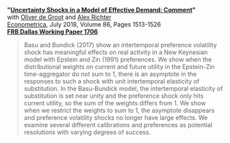 **"[Uncertainty Shocks in a Model of Effective Demand: Comment](DRT_comment.pdf)"**  
with [Oliver de Groot](https://sites.google.com/site/oliverdegroot/) and [Alex Richter](http://www.alexrichterecon.com/)  
[Econometrica](https://doi.org/10.3982/ECTA15405), July 2018, Volume 86, Pages 1513-1526  
**[FRB Dallas Working Paper 1706](https://www.dallasfed.org/research/papers/2017/wp1706.aspx)**

> Basu and Bundick (2017) show an intertemporal preference volatility shock has meaningful effects on real activity in a New Keynesian model with Epstein and Zin (1991) preferences. We show when the distributional weights on current and future utility in the Epstein-Zin time-aggregator do not sum to 1, there is an asymptote in the responses to such a shock with unit intertemporal elasticity of substitution. In the Basu-Bundick model, the intertemporal elasticity of substitution is set near unity and the preference shock only hits current utility, so the sum of the weights differs from 1. We show when we restrict the weights to sum to 1, the asymptote disappears and preference volatility shocks no longer have large effects. We examine several different calibrations and preferences as potential resolutions with varying degrees of success.